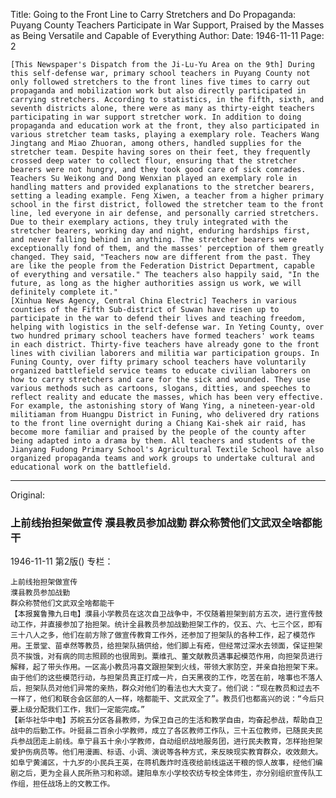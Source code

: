 Title: Going to the Front Line to Carry Stretchers and Do Propaganda: Puyang County Teachers Participate in War Support, Praised by the Masses as Being Versatile and Capable of Everything
Author: 
Date: 1946-11-11
Page: 2
 
    [This Newspaper's Dispatch from the Ji-Lu-Yu Area on the 9th] During this self-defense war, primary school teachers in Puyang County not only followed stretchers to the front lines five times to carry out propaganda and mobilization work but also directly participated in carrying stretchers. According to statistics, in the fifth, sixth, and seventh districts alone, there were as many as thirty-eight teachers participating in war support stretcher work. In addition to doing propaganda and education work at the front, they also participated in various stretcher team tasks, playing a exemplary role. Teachers Wang Jingtang and Miao Zhuoran, among others, handled supplies for the stretcher team. Despite having sores on their feet, they frequently crossed deep water to collect flour, ensuring that the stretcher bearers were not hungry, and they took good care of sick comrades. Teachers Su Weikong and Dong Wenxian played an exemplary role in handling matters and provided explanations to the stretcher bearers, setting a leading example. Feng Xiwen, a teacher from a higher primary school in the first district, followed the stretcher team to the front line, led everyone in air defense, and personally carried stretchers. Due to their exemplary actions, they truly integrated with the stretcher bearers, working day and night, enduring hardships first, and never falling behind in anything. The stretcher bearers were exceptionally fond of them, and the masses' perception of them greatly changed. They said, "Teachers now are different from the past. They are like the people from the Federation District Department, capable of everything and versatile." The teachers also happily said, "In the future, as long as the higher authorities assign us work, we will definitely complete it."
    [Xinhua News Agency, Central China Electric] Teachers in various counties of the Fifth Sub-district of Suwan have risen up to participate in the war to defend their lives and teaching freedom, helping with logistics in the self-defense war. In Yeting County, over two hundred primary school teachers have formed teachers' work teams in each district. Thirty-five teachers have already gone to the front lines with civilian laborers and militia war participation groups. In Funing County, over fifty primary school teachers have voluntarily organized battlefield service teams to educate civilian laborers on how to carry stretchers and care for the sick and wounded. They use various methods such as cartoons, slogans, ditties, and speeches to reflect reality and educate the masses, which has been very effective. For example, the astonishing story of Wang Ying, a nineteen-year-old militiaman from Huangpu District in Funing, who delivered dry rations to the front line overnight during a Chiang Kai-shek air raid, has become more familiar and praised by the people of the county after being adapted into a drama by them. All teachers and students of the Jianyang Fudong Primary School's Agricultural Textile School have also organized propaganda teams and work groups to undertake cultural and educational work on the battlefield.



<hr /> 

Original: 


### 上前线抬担架做宣传  濮县教员参加战勤  群众称赞他们文武双全啥都能干

1946-11-11
第2版()
专栏：

    上前线抬担架做宣传
    濮县教员参加战勤
    群众称赞他们文武双全啥都能干
    【本报冀鲁豫九日电】濮县小学教员在这次自卫战争中，不仅随着担架到前方五次，进行宣传鼓动工作，并直接参加了抬担架。统计全县教员参加战勤担架工作的，仅五、六、七三个区，即有三十八人之多，他们在前方除了做宣传教育工作外，还参加了担架队的各种工作，起了模范作用。王景堂、苗卓然等教员，给担架队搞供给，他们脚上有疮，但经常过深水去领面，保证担架员不挨饿，对有病的同志照顾的也很周到。粟维孔、董文献教员遇事起模范作用，向担架员进行解释，起了带头作用。一区高小教员冯喜文跟担架到火线，带领大家防空，并亲自抬担架下来。由于他们的这些模范行动，与担架员真正打成一片，白天黑夜的工作，吃苦在前，啥事也不落人后，担架队员对他们异常的亲热，群众对他们的看法也大大变了。他们说：“现在教员和过去不一样了，他们和联合会区部的人一样，啥都能干、文武双全了”。教员们也都高兴的说：“今后只要上级分配我们工作，我们一定能完成。”
    【新华社华中电】苏皖五分区各县教师，为保卫自己的生活和教学自由，均奋起参战，帮助自卫战中的后勤工作。叶挺县二百余小学教师，成立了各区教师工作队，三十五位教师，已随民夫民兵参战团走上前线。阜宁县五十余小学教师，自动组织战地服务团，进行民夫教育，怎样抬担架爱护伤病员等。他们用漫画、标语、小调、演说等各种方式，来反映现实教育群众，收效颇大。如阜宁黄浦区，十九岁的小民兵王英，在蒋机轰炸时连夜给前线运送干粮的惊人故事，经他们编剧之后，更为全县人民所熟习和称颂。建阳阜东小学校农纺专校全体师生，亦分别组织宣传队工作组，担任战场上的文教工作。
